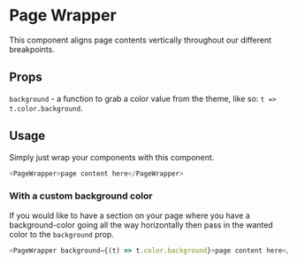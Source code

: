 # Page Wrapper

This component aligns page contents vertically throughout our different breakpoints.

## Props

`background` - a function to grab a color value from the theme, like so: `t => t.color.background`.

## Usage

Simply just wrap your components with this component.

```javascript
<PageWrapper>page content here</PageWrapper>
```

### With a custom background color

If you would like to have a section on your page where you have a background-color going all the way horizontally then
pass in the wanted color to the `background` prop.

```javascript
<PageWrapper background={(t) => t.color.background}>page content here</PageWrapper>
```
